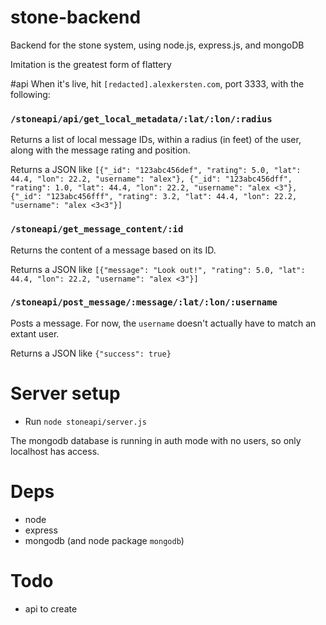 stone-backend
=============

Backend for the stone system, using node.js, express.js, and mongoDB

Imitation is the greatest form of flattery


#api
When it's live, hit `[redacted].alexkersten.com`, port 3333, with the following:

### `/stoneapi/api/get_local_metadata/:lat/:lon/:radius`
Returns a list of local message IDs, within a radius (in feet) of the user, along with the message rating and position.

Returns a JSON like `[{"_id": "123abc456def", "rating": 5.0, "lat": 44.4, "lon": 22.2, "username": "alex"}, {"_id": "123abc456dff", "rating": 1.0, "lat": 44.4, "lon": 22.2, "username": "alex <3"}, {"_id": "123abc456fff", "rating": 3.2, "lat": 44.4, "lon": 22.2, "username": "alex <3<3"}]`

### `/stoneapi/get_message_content/:id`
Returns the content of a message based on its ID.

Returns a JSON like `[{"message": "Look out!", "rating": 5.0, "lat": 44.4, "lon": 22.2, "username": "alex <3"}]`

### `/stoneapi/post_message/:message/:lat/:lon/:username`
Posts a message. For now, the `username` doesn't actually have to match an extant user.

Returns a JSON like `{"success": true}`

# Server setup

* Run `node stoneapi/server.js`

The mongodb database is running in auth mode with no users, so only localhost has access.

# Deps

* node
* express
* mongodb (and node package `mongodb`)

# Todo

* api to create
